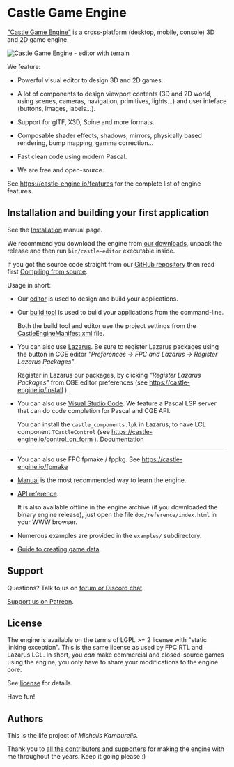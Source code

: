 Castle Game Engine
==================

["Castle Game Engine"](https://castle-engine.io/) is a cross-platform (desktop, mobile, console) 3D and 2D game engine.

![Castle Game Engine - editor with terrain](https://castle-engine.io/images/not_resized_original/combined_cge_logo_game.png)

We feature:

* Powerful visual editor to design 3D and 2D games.

* A lot of components to design viewport contents (3D and 2D world, using scenes, cameras, navigation, primitives, lights...) and user inteface (buttons, images, labels...).

* Support for glTF, X3D, Spine and more formats.

* Composable shader effects, shadows, mirrors, physically based rendering, bump mapping, gamma correction...

* Fast clean code using modern Pascal.

* We are free and open-source.

See https://castle-engine.io/features for the complete list of engine features.

Installation and building your first application
---------

See the [Installation](https://castle-engine.io/install) manual page.

We recommend you download the engine from [our downloads](https://castle-engine.io/download), unpack the release and then run `bin/castle-editor` executable inside.

If you got the source code straight from our [GitHub repository](https://github.com/castle-engine/castle-engine/) then read first [Compiling from source](https://castle-engine.io/compiling_from_source.php).

Usage in short:

- Our [editor](https://castle-engine.io/manual_editor.php) is used to design and build your applications.

- Our [build tool](https://castle-engine.io/build_tool) is used to build your applications from the command-line.

    Both the build tool and editor use the project settings
    from the [CastleEngineManifest.xml](https://castle-engine.io/project_manifest)
    file.

- You can also use [Lazarus](https://www.lazarus-ide.org/). Be sure to register Lazarus packages using the button in CGE editor _"Preferences -> FPC and Lazarus -> Register Lazarus Packages"_.

    Register in Lazarus our packages, by clicking _"Register Lazarus Packages"_ from CGE editor preferences (see https://castle-engine.io/install ).
- You can also use [Visual Studio Code](https://castle-engine.io/vscode). We feature a Pascal LSP server that can do code completion for Pascal and CGE API.

    You can install the `castle_components.lpk` in Lazarus, to have LCL component `TCastleControl` (see https://castle-engine.io/control_on_form ).
Documentation
-------

- You can also use FPC fpmake / fppkg.
  See https://castle-engine.io/fpmake
- [Manual](https://castle-engine.io/manual_intro.php) is the most recommended way to learn the engine.

- [API reference](https://castle-engine.io/apidoc/html/index.html).

    It is also available offline in the engine archive (if you downloaded the binary engine release), just open the file `doc/reference/index.html` in your WWW browser.

- Numerous examples are provided in the `examples/` subdirectory.

- [Guide to creating game data](https://castle-engine.io/creating_data_intro.php).

Support
-------

Questions? Talk to us on [forum or Discord chat](https://castle-engine.io/talk.php).

[Support us on Patreon](https://www.patreon.com/castleengine).

License
-------

The engine is available on the terms of LGPL >= 2 license with "static linking exception". This is the same license as used by FPC RTL and Lazarus LCL. In short, you *can* make commercial and closed-source games using the engine, you only have to share your modifications to the engine core.

See [license](https://castle-engine.io/license) for details.

Have fun!

Authors
-------

This is the life project of _Michalis Kamburelis_.

Thank you to [all the contributors and supporters](https://castle-engine.io/credits) for making the engine with me throughout the years. Keep it going please :)
